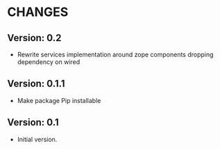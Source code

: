 # CHANGES

## Version: 0.2

- Rewrite services implementation around zope components dropping dependency on wired

## Version: 0.1.1

- Make package Pip installable

## Version: 0.1

- Initial version.